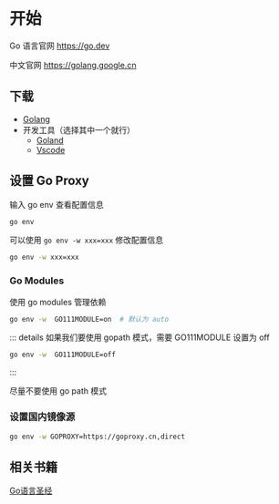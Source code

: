 # 开始

Go 语言官网 https://go.dev

中文官网  https://golang.google.cn
## 下载
* [Golang](https://golang.google.cn/dl/)
* 开发工具（选择其中一个就行）
  * [Goland](https://www.jetbrains.com/go/) 
  * [Vscode](https://code.visualstudio.com/)

## 设置 Go Proxy

输入 go env 查看配置信息

```bash
go env
```

可以使用 `go env -w xxx=xxx` 修改配置信息

```bash
go env -w xxx=xxx
```
### Go Modules

使用 go modules 管理依赖

```bash
go env -w  GO111MODULE=on  # 默认为 auto
```

::: details 如果我们要使用 gopath 模式，需要 GO111MODULE 设置为 off 
``` bash
go env -w  GO111MODULE=off
```
:::

尽量不要使用 go path 模式

### 设置国内镜像源

```bash
go env -w GOPROXY=https://goproxy.cn,direct
```

## 相关书籍

[Go语言圣经](https://gopl-zh.github.io)